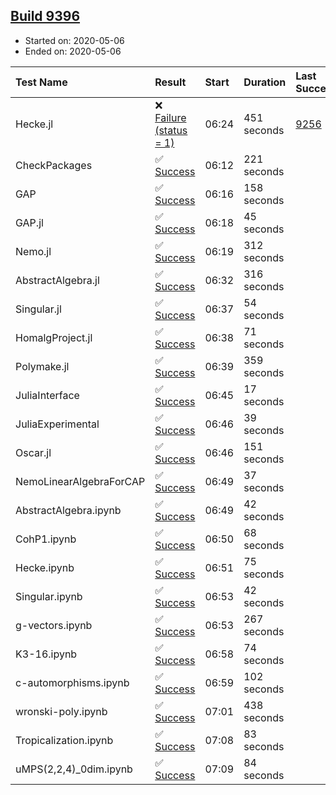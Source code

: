 ## [Build 9396](https://oscarci.mathematik.uni-kl.de/job/oscar/9396/)

* Started on: 2020-05-06
* Ended on: 2020-05-06

| Test Name    | Result | Start | Duration | Last Success | First Failure |
|:-------------|:-------|:------|:---------|:-------------|:--------------|
| Hecke.jl | ❌ [Failure (status = 1)](https://oscarci.mathematik.uni-kl.de/job/oscar/9396/artifact/logs/build-9396/Hecke.jl.log) | 06:24 | 451 seconds | [9256](https://oscarci.mathematik.uni-kl.de/job/oscar/9256/) | [9257](https://oscarci.mathematik.uni-kl.de/job/oscar/9257/) |
| CheckPackages | ✅ [Success](https://oscarci.mathematik.uni-kl.de/job/oscar/9396/artifact/logs/build-9396/CheckPackages.log) | 06:12 | 221 seconds |  |  |
| GAP | ✅ [Success](https://oscarci.mathematik.uni-kl.de/job/oscar/9396/artifact/logs/build-9396/GAP.log) | 06:16 | 158 seconds |  |  |
| GAP.jl | ✅ [Success](https://oscarci.mathematik.uni-kl.de/job/oscar/9396/artifact/logs/build-9396/GAP.jl.log) | 06:18 | 45 seconds |  |  |
| Nemo.jl | ✅ [Success](https://oscarci.mathematik.uni-kl.de/job/oscar/9396/artifact/logs/build-9396/Nemo.jl.log) | 06:19 | 312 seconds |  |  |
| AbstractAlgebra.jl | ✅ [Success](https://oscarci.mathematik.uni-kl.de/job/oscar/9396/artifact/logs/build-9396/AbstractAlgebra.jl.log) | 06:32 | 316 seconds |  |  |
| Singular.jl | ✅ [Success](https://oscarci.mathematik.uni-kl.de/job/oscar/9396/artifact/logs/build-9396/Singular.jl.log) | 06:37 | 54 seconds |  |  |
| HomalgProject.jl | ✅ [Success](https://oscarci.mathematik.uni-kl.de/job/oscar/9396/artifact/logs/build-9396/HomalgProject.jl.log) | 06:38 | 71 seconds |  |  |
| Polymake.jl | ✅ [Success](https://oscarci.mathematik.uni-kl.de/job/oscar/9396/artifact/logs/build-9396/Polymake.jl.log) | 06:39 | 359 seconds |  |  |
| JuliaInterface | ✅ [Success](https://oscarci.mathematik.uni-kl.de/job/oscar/9396/artifact/logs/build-9396/JuliaInterface.log) | 06:45 | 17 seconds |  |  |
| JuliaExperimental | ✅ [Success](https://oscarci.mathematik.uni-kl.de/job/oscar/9396/artifact/logs/build-9396/JuliaExperimental.log) | 06:46 | 39 seconds |  |  |
| Oscar.jl | ✅ [Success](https://oscarci.mathematik.uni-kl.de/job/oscar/9396/artifact/logs/build-9396/Oscar.jl.log) | 06:46 | 151 seconds |  |  |
| NemoLinearAlgebraForCAP | ✅ [Success](https://oscarci.mathematik.uni-kl.de/job/oscar/9396/artifact/logs/build-9396/NemoLinearAlgebraForCAP.log) | 06:49 | 37 seconds |  |  |
| AbstractAlgebra.ipynb | ✅ [Success](https://oscarci.mathematik.uni-kl.de/job/oscar/9396/artifact/logs/build-9396/AbstractAlgebra.ipynb.log) | 06:49 | 42 seconds |  |  |
| CohP1.ipynb | ✅ [Success](https://oscarci.mathematik.uni-kl.de/job/oscar/9396/artifact/logs/build-9396/CohP1.ipynb.log) | 06:50 | 68 seconds |  |  |
| Hecke.ipynb | ✅ [Success](https://oscarci.mathematik.uni-kl.de/job/oscar/9396/artifact/logs/build-9396/Hecke.ipynb.log) | 06:51 | 75 seconds |  |  |
| Singular.ipynb | ✅ [Success](https://oscarci.mathematik.uni-kl.de/job/oscar/9396/artifact/logs/build-9396/Singular.ipynb.log) | 06:53 | 42 seconds |  |  |
| g-vectors.ipynb | ✅ [Success](https://oscarci.mathematik.uni-kl.de/job/oscar/9396/artifact/logs/build-9396/g-vectors.ipynb.log) | 06:53 | 267 seconds |  |  |
| K3-16.ipynb | ✅ [Success](https://oscarci.mathematik.uni-kl.de/job/oscar/9396/artifact/logs/build-9396/K3-16.ipynb.log) | 06:58 | 74 seconds |  |  |
| c-automorphisms.ipynb | ✅ [Success](https://oscarci.mathematik.uni-kl.de/job/oscar/9396/artifact/logs/build-9396/c-automorphisms.ipynb.log) | 06:59 | 102 seconds |  |  |
| wronski-poly.ipynb | ✅ [Success](https://oscarci.mathematik.uni-kl.de/job/oscar/9396/artifact/logs/build-9396/wronski-poly.ipynb.log) | 07:01 | 438 seconds |  |  |
| Tropicalization.ipynb | ✅ [Success](https://oscarci.mathematik.uni-kl.de/job/oscar/9396/artifact/logs/build-9396/Tropicalization.ipynb.log) | 07:08 | 83 seconds |  |  |
| uMPS(2,2,4)_0dim.ipynb | ✅ [Success](https://oscarci.mathematik.uni-kl.de/job/oscar/9396/artifact/logs/build-9396/uMPS-2-2-4-_0dim.ipynb.log) | 07:09 | 84 seconds |  |  |
